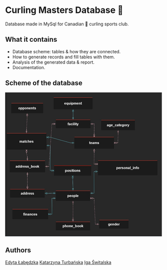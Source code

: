 # Curling Masters Database 🥌

Database made in MySql for Canadian 🍁 curling sports club.

## What it contains
- Database scheme: tables & how they are connected.
- How to generate records and fill tables with them.
- Analysis of the generated data & report.
- Documentation.

## Scheme of the database
![image_1](database_scheme.png)

## Authors
[Edyta Łabędzka](https://github.com/3dytalabedzka)
[Katarzyna Turbańska](https://github.com/KatarzynaTurbanska)
[Iga Świtalska](https://github.com/IgaSwitalska)
